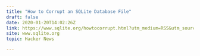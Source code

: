 ```yaml
---
title: "How to Corrupt an SQLite Database File"
draft: false
date: 2020-01-20T14:02:26Z
link: https://www.sqlite.org/howtocorrupt.html?utm_medium=RSS&utm_source=hune
site: www.sqlite.org
topic: Hacker News  

---
```

